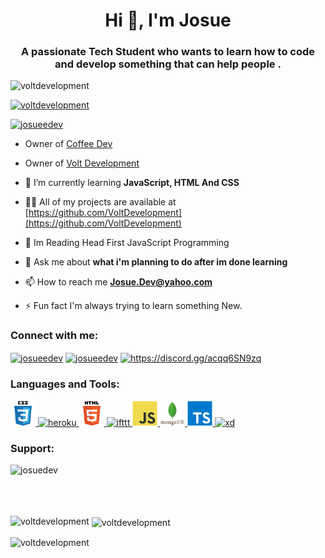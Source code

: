 <h1 align="center">Hi 👋, I'm Josue</h1>
<h3 align="center">A passionate Tech Student who wants to learn how to code and develop something that can help people .</h3>

<p align="left"> <img src="https://komarev.com/ghpvc/?username=voltdevelopment&label=Profile%20views&color=0e75b6&style=flat" alt="voltdevelopment" /> </p>

<p align="left"> <a href="https://github.com/ryo-ma/github-profile-trophy"><img src="https://github-profile-trophy.vercel.app/?username=voltdevelopment" alt="voltdevelopment" /></a> </p>

<p align="left"> <a href="https://twitter.com/josueedev" target="blank"><img src="https://img.shields.io/twitter/follow/josueedev?logo=twitter&style=for-the-badge" alt="josueedev" /></a> </p>

- Owner of [Coffee Dev](https://github.com/CoffeeDevNet)
- Owner of [Volt Development](https://github.com/VoltDevelopment)

- 🌱 I’m currently learning **JavaScript, HTML And CSS**

- 👨‍💻 All of my projects are available at [https://github.com/VoltDevelopment](https://github.com/VoltDevelopment)

- 📖 Im Reading Head First JavaScript Programming

- 💬 Ask me about **what i'm planning to do after im done learning**

- 📫 How to reach me **Josue.Dev@yahoo.com**

- ⚡ Fun fact I'm always trying to learn something New.

<h3 align="left">Connect with me:</h3>
<p align="left">
<a href="https://twitter.com/josueedev" target="blank"><img align="center" src="https://raw.githubusercontent.com/rahuldkjain/github-profile-readme-generator/master/src/images/icons/Social/twitter.svg" alt="josueedev" height="30" width="40" /></a>
<a href="https://instagram.com/josueedev" target="blank"><img align="center" src="https://raw.githubusercontent.com/rahuldkjain/github-profile-readme-generator/master/src/images/icons/Social/instagram.svg" alt="josueedev" height="30" width="40" /></a>
<a href="https://discord.gg/https://discord.gg/acqq6SN9zq" target="blank"><img align="center" src="https://raw.githubusercontent.com/rahuldkjain/github-profile-readme-generator/master/src/images/icons/Social/discord.svg" alt="https://discord.gg/acqq6SN9zq" height="30" width="40" /></a>
</p>

<h3 align="left">Languages and Tools:</h3>
<p align="left"> <a href="https://www.w3schools.com/css/" target="_blank" rel="noreferrer"> <img src="https://raw.githubusercontent.com/devicons/devicon/master/icons/css3/css3-original-wordmark.svg" alt="css3" width="40" height="40"/> </a> <a href="https://heroku.com" target="_blank" rel="noreferrer"> <img src="https://www.vectorlogo.zone/logos/heroku/heroku-icon.svg" alt="heroku" width="40" height="40"/> </a> <a href="https://www.w3.org/html/" target="_blank" rel="noreferrer"> <img src="https://raw.githubusercontent.com/devicons/devicon/master/icons/html5/html5-original-wordmark.svg" alt="html5" width="40" height="40"/> </a> <a href="https://ifttt.com/" target="_blank" rel="noreferrer"> <img src="https://www.vectorlogo.zone/logos/ifttt/ifttt-ar21.svg" alt="ifttt" width="40" height="40"/> </a> <a href="https://developer.mozilla.org/en-US/docs/Web/JavaScript" target="_blank" rel="noreferrer"> <img src="https://raw.githubusercontent.com/devicons/devicon/master/icons/javascript/javascript-original.svg" alt="javascript" width="40" height="40"/> </a> <a href="https://www.mongodb.com/" target="_blank" rel="noreferrer"> <img src="https://raw.githubusercontent.com/devicons/devicon/master/icons/mongodb/mongodb-original-wordmark.svg" alt="mongodb" width="40" height="40"/> </a> <a href="https://www.typescriptlang.org/" target="_blank" rel="noreferrer"> <img src="https://raw.githubusercontent.com/devicons/devicon/master/icons/typescript/typescript-original.svg" alt="typescript" width="40" height="40"/> </a> <a href="https://www.adobe.com/products/xd.html" target="_blank" rel="noreferrer"> <img src="https://cdn.worldvectorlogo.com/logos/adobe-xd.svg" alt="xd" width="40" height="40"/> </a> </p>

<h3 align="left">Support:</h3>
<p><a href="https://www.buymeacoffee.com/josuedev"> <img align="left" src="https://cdn.buymeacoffee.com/buttons/v2/default-yellow.png" height="50" width="210" alt="josuedev" /></a></p><br><br>
<br></br>
<p><img align="left" src="https://github-readme-stats.vercel.app/api/top-langs?username=voltdevelopment&show_icons=true&locale=en&layout=compact" alt="voltdevelopment" /></p>

<p>&nbsp;<img align="center" src="https://github-readme-stats.vercel.app/api?username=voltdevelopment&show_icons=true&locale=en" alt="voltdevelopment" /></p>

<p><img align="center" src="https://github-readme-streak-stats.herokuapp.com/?user=voltdevelopment&" alt="voltdevelopment" /></p>
